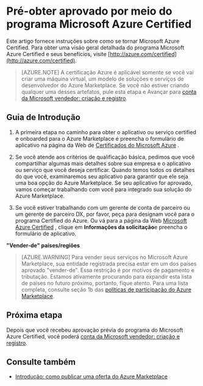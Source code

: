 <properties
   pageTitle="Pré-obter aprovado por meio do programa Microsoft Azure Certified | Microsoft Azure"
   description="Saiba mais sobre o programa de parceiro Microsoft Azure Certified e como acessar a vender sua imagem de máquina virtual, modelo de solução, serviço de desenvolvedor ou serviço de dados no Azure Marketplace"
   services="marketplace-publishing"
   documentationCenter="na"
   authors="HannibalSII"
   manager="hascipio"
   editor=""
   tags=""/>

<tags
   ms.service="marketplace"
   ms.devlang="na"
   ms.topic="article"
   ms.tgt_pltfrm="na"
   ms.workload="na"
   ms.date="07/21/2016"
   ms.author="anishk;hascipio"/>

# <a name="get-pre-approved-via-the-microsoft-azure-certified-program"></a>Pré-obter aprovado por meio do programa Microsoft Azure Certified

Este artigo fornece instruções sobre como se tornar Microsoft Azure Certified. Para obter uma visão geral detalhada do programa Microsoft Azure Certified e seus benefícios, visite [http://azure.com/certified](http://azure.com/certified).

> [AZURE.NOTE] A certificação Azure é aplicável somente se você vai criar uma máquina virtual, um modelo de soluções e serviços de desenvolvedor do Azure Marketplace. Se você não estiver criando qualquer uma desses artefatos, pule esta etapa e Avançar para [conta da Microsoft vendedor: criação e registro](marketplace-publishing-accounts-creation-registration.md).

## <a name="getting-started"></a>Guia de Introdução
1. A primeira etapa no caminho para obter o aplicativo ou serviço certified e onboarded para o Azure Marketplace é preencha o formulário de aplicativo na página da Web de [Certificados do Microsoft Azure](https://azure.microsoft.com/marketplace/partner-program/) .

2. Se você atende aos critérios de qualificação básica, pedimos que você compartilhar algumas mais detalhes sobre sua empresa e o aplicativo ou serviço que você deseja certificar. Quando temos todos os detalhes do que você, examinaremos seu aplicativo para garantir que ele seja uma boa opção do Azure Marketplace. Se seu aplicativo for aprovado, vamos começar trabalhando com você para integrado sua solução do Azure Marketplace.

3. Se você estiver trabalhando com um gerente de conta de parceiro ou um gerente de parceiro DX, por favor, peça para designam você para o programa Certified do Azure. Ou vá para a página da Web [Microsoft Azure Certified](http://azure.com/certified) , clique em **Informações da solicitação**e preencha o formulário de aplicativo.

**"Vender-de" países/regiões**

> [AZURE.WARNING] Para vender seus serviços no Microsoft Azure Marketplace, sua entidade registrada precisa estar em um dos países aprovado "vender-de". Essa restrição é por motivos de pagamento e tributação. Estamos ativamente procurando para expandir esta lista de países no futuro próximo, portanto, fique atento. Para uma lista completa, consulte seção 1b das [políticas de participação do Azure Marketplace](http://go.microsoft.com/fwlink/?LinkID=526833).

## <a name="next-step"></a>Próxima etapa
Depois que você recebeu aprovação prévia do programa do Microsoft Azure Certified, você poderá [conta da Microsoft vendedor: criação e registro](marketplace-publishing-accounts-creation-registration.md).

## <a name="see-also"></a>Consulte também
- [Introdução: como publicar uma oferta do Azure Marketplace](marketplace-publishing-getting-started.md)
